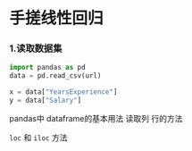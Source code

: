 # 手搓线性回归

### 1.读取数据集

```python
import pandas as pd
data = pd.read_csv(url)

x = data["YearsExperience"]
y = data["Salary"]
```

pandas中 dataframe的基本用法 读取列 行的方法

`loc` 和 `iloc` 方法